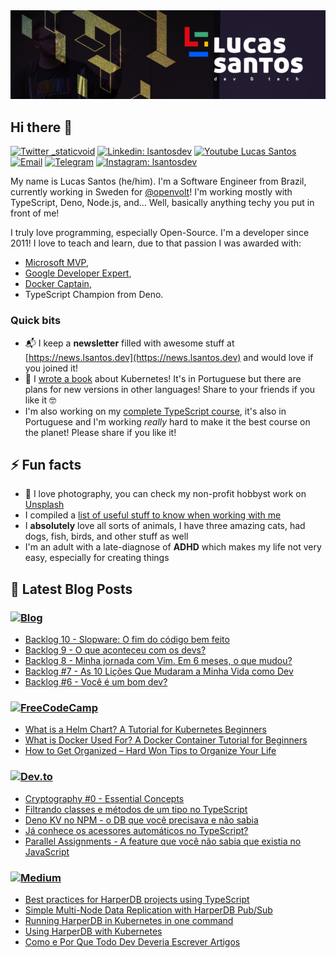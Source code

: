 <img src="https://raw.githubusercontent.com/khaosdoctor/blog-assets/master/images/Screen%20Shot%202021-09-03%20at%2019.26.35.png" />

## Hi there 👋

[![Twitter _staticvoid](https://img.shields.io/badge/-Twitter-1DA1F2?style=for-the-badge&logo=twitter&logoColor=white&link=https://twitter.lsantos.dev)](https://twitter.lsantos.dev)
[![Linkedin: lsantosdev](https://img.shields.io/badge/-LinkedIn-0077B5?style=for-the-badge&logo=linkedin&logoColor=white&link=https://linkedin.lsantos.dev)](https://linkedin.lsantos.dev)
[![Youtube Lucas Santos](https://img.shields.io/badge/YouTube-FF0000?style=for-the-badge&logo=youtube&logoColor=white&link=https://youtube.lsantos.dev)](https://youtube.lsantos.dev)
[![Email](https://img.shields.io/badge/-Email-%23333?style=for-the-badge&logo=gmail&logoColor=white)](mailto:hello@lsantos.dev)
[![Telegram](https://img.shields.io/badge/-Telegram-0088CC?style=for-the-badge&logo=telegram&logoColor=white)](https://telegram.lsantos.dev)
[![Instagram: lsantosdev](https://img.shields.io/badge/-Instagram-%23E4405F?style=for-the-badge&logo=instagram&logoColor=white)](https://instagram.lsantos.dev)

My name is Lucas Santos (he/him). I'm a Software Engineer from Brazil, currently working in Sweden for [@openvolt](https://github.com/openvolt)! I'm working mostly with TypeScript, Deno, Node.js, and... Well, basically anything techy you put in front of me! 

I truly love programming, especially Open-Source. I'm a developer since 2011! I love to teach and learn, due to that passion I was awarded with: 

- [Microsoft MVP](https://mvp.microsoft.com/en-us/PublicProfile/5003259),
- [Google Developer Expert](https://developers.google.com/community/experts/directory/profile/profile-lucas_santos),
- [Docker Captain](http://docker.com/captains),
- TypeScript Champion from Deno.

### Quick bits

- 📬 I keep a **newsletter** filled with awesome stuff at [https://news.lsantos.dev](https://news.lsantos.dev) and would love if you joined it!
- :book: I [wrote a book](https://tudosobrekubernetes.tech/?utm_source=github&utm_medium=profile_readme&utm_campaign=fixed_link) about Kubernetes! It's in Portuguese but there are plans for new versions in other languages! Share to your friends if you like it 🤓
- I'm also working on my [complete TypeScript course](https://formacaots.com.br), it's also in Portuguese and I'm working *really* hard to make it the best course on the planet! Please share if you like it!

## ⚡ Fun facts

- 📸  I love photography, you can check my non-profit hobbyst work on [Unsplash](https://unsplash.com/@_staticvoid)
- I compiled a [list of useful stuff to know when working with me](https://gist.github.com/khaosdoctor/7d688dc5ab3b0981522ca7ca7c07a5b4)
- I **absolutely** love all sorts of animals, I have three amazing cats, had dogs, fish, birds, and other stuff as well
- I'm an adult with a late-diagnose of **ADHD** which makes my life not very easy, especially for creating things

## 📝 Latest Blog Posts

### [![Blog](https://img.shields.io/badge/-My%20Blog-FF5722?style=for-the-badge&logo=blogger&logoColor=white)](https://blog.lsantos.dev?utm_source=github&utm_medium=profile_readme&utm_campaign=fixed_link)

<!-- BLOG:START -->
- [Backlog 10 - Slopware: O fim do código bem feito](https://blog.lsantos.dev/slopware/)
- [Backlog 9 - O que aconteceu com os devs?](https://blog.lsantos.dev/o-que-aconteceu-com-devs/)
- [Backlog 8 - Minha jornada com Vim. Em 6 meses, o que mudou?](https://blog.lsantos.dev/backlog-vim/)
- [Backlog #7 - As 10 Lições Que Mudaram a Minha Vida como Dev](https://blog.lsantos.dev/backlog-7-as-10-licoes-que-mudaram-a-minha-vida-como-dev-copy/)
- [Backlog #6 - Você é um bom dev?](https://blog.lsantos.dev/backlog-bom-dev/)
<!-- BLOG:END -->

### [![FreeCodeCamp](https://img.shields.io/badge/-FreeCodeCamp-ffffff?style=for-the-badge&logo=freecodecamp&logoColor=0A0A23)](https://www.freecodecamp.org/news/author/_staticvoid/)

<!-- FCC:START -->
- [What is a Helm Chart? A Tutorial for Kubernetes Beginners](https://www.freecodecamp.org/news/what-is-a-helm-chart-tutorial-for-kubernetes-beginners/)
- [What is Docker Used For? A Docker Container Tutorial for Beginners](https://www.freecodecamp.org/news/what-is-docker-used-for-a-docker-container-tutorial-for-beginners/)
- [How to Get Organized – Hard Won Tips to Organize Your Life](https://www.freecodecamp.org/news/the-complete-guide-to-personal-organization/)
<!-- FCC:END -->

### [![Dev.to](https://img.shields.io/badge/-Dev.to-ffffff?style=for-the-badge&logo=dev.to&logoColor=0A0A0A)](https://dev.to/khaosdoctor)

<!-- DEVTO:START -->
- [Cryptography #0 - Essential Concepts](https://dev.to/_staticvoid/cryptography-0-essential-concepts-1hnb)
- [Filtrando classes e métodos de um tipo no TypeScript](https://dev.to/_staticvoid/filtrando-classes-e-metodos-de-um-tipo-no-typescript-3dbm)
- [Deno KV no NPM - o DB que você precisava e não sabia](https://dev.to/_staticvoid/deno-kv-no-npm-o-db-que-voce-precisava-e-nao-sabia-317e)
- [Já conhece os acessores automáticos no TypeScript?](https://dev.to/_staticvoid/ja-conhece-os-acessores-automaticos-no-typescript-3pno)
- [Parallel Assignments - A feature que você não sabia que existia no JavaScript](https://dev.to/_staticvoid/parallel-assignments-a-feature-que-voce-nao-sabia-que-existia-no-javascript-5eji)
<!-- DEVTO:END -->

### [![Medium](https://img.shields.io/badge/-Medium-ffffff?style=for-the-badge&logo=medium&logoColor=black)](https://medium.com/@khaosdoctor)

<!-- MEDIUM:START -->
- [Best practices for HarperDB projects using TypeScript](https://blog.stackademic.com/best-practices-for-harperdb-projects-using-typescript-758f63d84885?source=rss-84c42a22cef7------2)
- [Simple Multi-Node Data Replication with HarperDB Pub/Sub](https://faun.pub/simple-multi-node-data-replication-with-harperdb-pub-sub-1ed45cdedc30?source=rss-84c42a22cef7------2)
- [Running HarperDB in Kubernetes in one command](https://faun.pub/running-harperdb-in-kubernetes-in-one-command-8c87e2788eb6?source=rss-84c42a22cef7------2)
- [Using HarperDB with Kubernetes](https://faun.pub/using-harperdb-with-kubernetes-e796ea606e99?source=rss-84c42a22cef7------2)
- [Como e Por Que Todo Dev Deveria Escrever Artigos](https://medium.com/@khaosdoctor/como-e-por-que-todo-dev-deveria-escrever-artigos-1f8b9ba74d4?source=rss-84c42a22cef7------2)
<!-- MEDIUM:END -->
